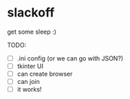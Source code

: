 # slackoff
get some sleep :)


TODO:
- [ ] .ini config (or we can go with JSON?)
- [ ] tkinter UI 
- [ ] can create browser
- [ ] can join
- [ ] it works!
